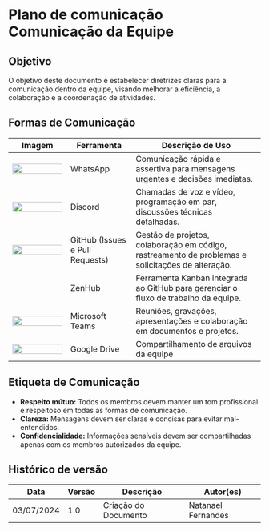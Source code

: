 # Plano de comunicação Comunicação da Equipe

## Objetivo
O objetivo deste documento é estabelecer diretrizes claras para a comunicação dentro da equipe, visando melhorar a eficiência, a colaboração e a coordenação de atividades.

## Formas de Comunicação


| Imagem | Ferramenta         | Descrição de Uso                                                                 |
|--------|--------------------|----------------------------------------------------------------------------------|
| <img src="https://static.vecteezy.com/system/resources/previews/023/986/589/non_2x/whatsapp-logo-whatsapp-logo-transparent-whatsapp-icon-transparent-free-free-png.png" height="20px" width="100px"> | WhatsApp            | Comunicação rápida e assertiva para mensagens urgentes e decisões imediatas.     |
| <img src="https://www.freepnglogos.com/uploads/discord-logo-png/discord-logo-logodownload-download-logotipos-1.png" height="20px" width="100px">   | Discord             | Chamadas de voz e vídeo, programação em par, discussões técnicas detalhadas.     |
| <img src="https://pngimg.com/uploads/github/github_PNG40.png" height="20px" width="100px">    | GitHub (Issues e Pull Requests) | Gestão de projetos, colaboração em código, rastreamento de problemas e solicitações de alteração. |
| <img src="https://app.zenhub.com/dist/favicon/apple-touch-icon.png" height="15px" width="100px">   | ZenHub              | Ferramenta Kanban integrada ao GitHub para gerenciar o fluxo de trabalho da equipe. |
| <img src="https://d1fdloi71mui9q.cloudfront.net/KG6Bw8GRJOgOyoDgxblL_wKaXXL2c0b1Zi2DP" height="20px" width="100px"> | Microsoft Teams     | Reuniões, gravações, apresentações e colaboração em documentos e projetos.        |
|<img src="https://w7.pngwing.com/pngs/587/716/png-transparent-drive-google-google-s-logo-icon.png" height="20px" width="100px">|Google Drive| Compartilhamento de arquivos da equipe|


## Etiqueta de Comunicação
- **Respeito mútuo:** Todos os membros devem manter um tom profissional e respeitoso em todas as formas de comunicação.
- **Clareza:** Mensagens devem ser claras e concisas para evitar mal-entendidos.
- **Confidencialidade:** Informações sensíveis devem ser compartilhadas apenas com os membros autorizados da equipe.



## Histórico de versão
| Data | Versão | Descrição | Autor(es) |
| ---- | ---- | ---- | ---- |
| 03/07/2024 | 1.0 | Criação do Documento | Natanael Fernandes |